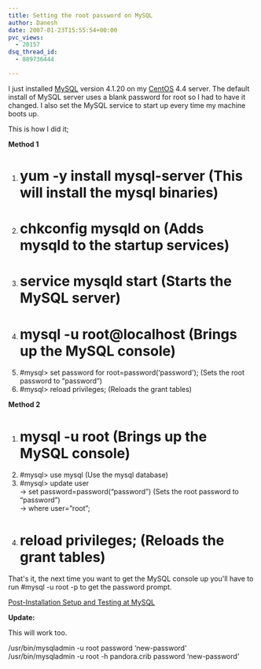 ```yaml
---
title: Setting the root password on MySQL
author: Danesh
date: 2007-01-23T15:55:54+00:00
pvc_views:
  - 20157
dsq_thread_id:
  - 889736444

---
```

I just installed [MySQL][1] version 4.1.20 on my [CentOS][2] 4.4 server. The default install of MySQL server uses a blank password for root so I had to have it changed. I also set the MySQL service to start up every time my machine boots up.

This is how I did it;

**Method 1**

1. # yum -y install mysql-server (This will install the mysql binaries)  
2. # chkconfig mysqld on (Adds mysqld to the startup services)  
3. # service mysqld start (Starts the MySQL server)  
4. # mysql -u root@localhost (Brings up the MySQL console)  
5. #mysql> set password for root=password(&#8216;password'); (Sets the root password to &#8220;password&#8221;)  
6. #mysql> reload privileges; (Reloads the grant tables)

**Method 2**

1. # mysql -u root (Brings up the MySQL console)  
2. #mysql> use mysql (Use the mysql database)  
3. #mysql> update user  
-> set password=password(&#8220;password&#8221;) (Sets the root password to &#8220;password&#8221;)  
-> where user=&#8221;root&#8221;;  
4. # reload privileges; (Reloads the grant tables)  
That's it, the next time you want to get the MySQL console up you'll have to run #mysql -u root -p to get the password prompt.

 [Post-Installation Setup and Testing at MySQL][3]

**Update:**

This will work too.

/usr/bin/mysqladmin -u root password &#8216;new-password'  
/usr/bin/mysqladmin -u root -h pandora.crib password &#8216;new-password'

 [1]: http://www.mysql.com/
 [2]: http://centos.org/
 [3]: http://dev.mysql.com/doc/refman/5.0/en/post-installation.html
